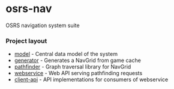 # osrs-nav

OSRS navigation system suite

### Project layout

- [model](model) - Central data model of the system
- [generator](generator) - Generates a NavGrid from game cache
- [pathfinder](pathfinder) - Graph traversal library for NavGrid
- [webservice](webservice) - Web API serving pathfinding requests
- [client-api](client-api) - API implementations for consumers of webservice
